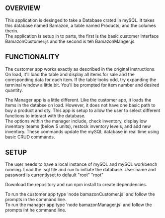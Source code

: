 ## OVERVIEW  

This application is desinged to take a Database crated in mySQL.  It takes this database named Bamazon, a table named Products, and the columes therin.  
The application is setup in to parts, the first is the basic customer interface BamazonCustomer.js and the second is teh BamazonManger.js.  

## FUNCTIONALITY

The customer app works exactly as described in the original instructions. On load, it'll load the table and display all items for sale and the coresponding data for each item. If the table looks odd, try expanding the terminal window a little bit. You'll be prompted for item number and desired quantity.   

The Manager app is a little different.  Like the customer app, it loads the items in the databse on load.  However, it does not have one basic path to buy a product and qty.  This app is setup to allow the user to select different functions to interact with the database.  
The options within the manager include, check inventory, display low inventory iteams (below 5 units), restock inventory levels, and add new inventory.  These commands update the mySQL database in real time using basic CRUD commands.  

##  SETUP

The user needs to have a local instance of mySQL and mySQL workbench running.  Load the .sql file and run to initiate the database.  User name and password is currentlyset to default "root" "root"  

Download the repository and run npm install to create dependencies.

To run  the customer app type 'node bamazonCustomer.js' and follow the prompts in the command line.  
To run the manager app type 'node bamazonManager.js' and follow the prompts int he command line. 
